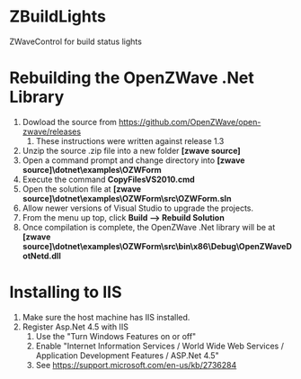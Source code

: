 ZBuildLights
============

ZWaveControl for build status lights


Rebuilding the OpenZWave .Net Library
=====================================

1. Dowload the source from https://github.com/OpenZWave/open-zwave/releases
    1. These instructions were written against release 1.3
2. Unzip the source .zip file into a new folder **[zwave source]**
3. Open a command prompt and change directory into **[zwave source]\dotnet\examples\OZWForm**
4. Execute the command **CopyFilesVS2010.cmd**
5. Open the solution file at **[zwave source]\dotnet\examples\OZWForm\src\OZWForm.sln**
6. Allow newer versions of Visual Studio to upgrade the projects.
7. From the menu up top, click **Build --> Rebuild Solution**
8. Once compilation is complete, the OpenZWave .Net library will be at **[zwave source]\dotnet\examples\OZWForm\src\bin\x86\Debug\OpenZWaveDotNetd.dll**

Installing to IIS
=================

1. Make sure the host machine has IIS installed.
2. Register Asp.Net 4.5 with IIS
    1. Use the "Turn Windows Features on or off"
    2. Enable "Internet Information Services / World Wide Web Services / Application Development Features / ASP.Net 4.5"
    3. See https://support.microsoft.com/en-us/kb/2736284
